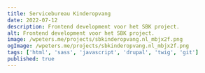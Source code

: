 ```yaml
---
title: Servicebureau Kinderopvang
date: 2022-07-12
description: Frontend development voor het SBK project.
alt: Frontend development voor het SBK project.
image: /wpeters.me/projects/sbkinderopvang.nl_mbjx2f.png
ogImage: /wpeters.me/projects/sbkinderopvang.nl_mbjx2f.png
tags: ['html', 'sass', 'javascript', 'drupal', 'twig', 'git']
published: true
---
```

